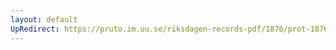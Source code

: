 ```yaml
---
layout: default
UpRedirect: https://pruto.im.uu.se/riksdagen-records-pdf/1876/prot-1876--ak--013.pdf
---
```

